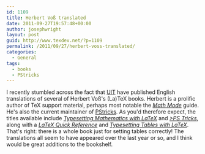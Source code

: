 ```yaml
---
id: 1109
title: Herbert Voß translated
date: 2011-09-27T19:57:48+00:00
author: josephwright
layout: post
guid: http://www.texdev.net/?p=1109
permalink: /2011/09/27/herbert-voss-translated/
categories:
  - General
tags:
  - books
  - PStricks
---
```

I recently stumbled across the fact that [UIT](http://www.uit.co.uk/) have published English translations of several of Herbert Voß's (La)TeX books. Herbert is a prolific author of TeX support material, perhaps most notable the [_Math Mode_](https://ctan.org/pkg/voss-mathmode) guide. He's also the current maintainer of [PStricks](https://ctan.org/pkg/pstricks). As you'd therefore expect, the titles available include [_Typesetting Mathematics with LaTeX_](http://www.uit.co.uk/BK-TMWL/HomePage) and [_>PS Tricks_](http://www.uit.co.uk/BK-PSTricks/HomePage), along with a [_LaTeX Quick Reference_](http://www.uit.co.uk/BK-LREF/HomePage) and [_Typesetting Tables with LaTeX_](http://www.uit.co.uk/BK-TTWL/HomePage). That's right: there is a whole book just for setting tables correctly! The translations all seem to have appeared over the last year or so, and I think would be great additions to the bookshelf.
